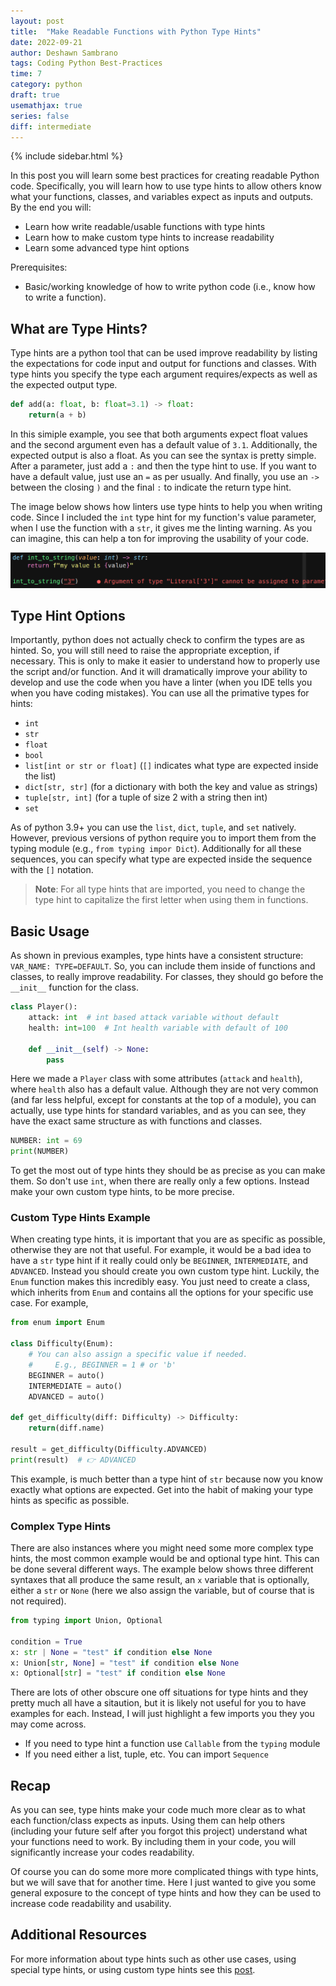 ```yaml
---
layout: post
title:  "Make Readable Functions with Python Type Hints"
date: 2022-09-21
author: Deshawn Sambrano
tags: Coding Python Best-Practices
time: 7
category: python
draft: true
usemathjax: true
series: false
diff: intermediate
---
```



{% include sidebar.html %}

<section class="takeaways">

In this post you will learn some best practices for creating readable Python code.
Specifically, you will learn how to use type hints to allow others know what your functions, classes, and variables expect as inputs and outputs.
By the end you will:
- Learn how write readable/usable functions with type hints
- Learn how to make custom type hints to increase readability
- Learn some advanced type hint options

Prerequisites:
- Basic/working knowledge of how to write python code (i.e., know how to write a function).

</section>

## What are Type Hints?

<!-- excerpt-start -->
Type hints are a python tool that can be used improve readability by listing the expectations for code input and output for functions and classes.
With type hints you specify the type each argument requires/expects as well as the expected output type.

<!-- excerpt-end -->

```python
def add(a: float, b: float=3.1) -> float:
    return(a + b)
```

In this simiple example, you see that both arguments expect float values and the second argument even has a default value of `3.1`.
Additionally, the expected output is also a float.
As you can see the syntax is pretty simple.
After a parameter, just add a `:` and then the type hint to use.
If you want to have a default value, just use an `=` as per usually.
And finally, you use an `->` between the closing `)` and the final `:` to indicate the return type hint.

The image below shows how linters use type hints to help you when writing code.
Since I included the `int` type hint for my function's value parameter, when I use the function with a `str`, it gives me the linting warning.
As you can imagine, this can help a ton for improving the usability of your code.

![Linter Example with Type Hints](/assets/imgs/type_hints.png)

## Type Hint Options

Importantly, python does not actually check to confirm the types are as hinted.
So, you will still need to raise the appropriate exception, if necessary.
This is only to make it easier to understand how to properly use the script and/or function.
And it will dramatically improve your ability to develop and use the code when you have a linter (when you IDE tells you when you have coding mistakes).
You can use all the primative types for hints:
- `int`
- `str`
- `float`
- `bool`
- `list[int or str or float]` (`[]` indicates what type are expected inside the list)
- `dict[str, str]` (for a dictionary with both the key and value as strings)
- `tuple[str, int]` (for a tuple of size 2 with a string then int)
- `set`

As of python 3.9+ you can use the `list`, `dict`, `tuple`, and `set` natively.
However, previous versions of python require you to import them from the typing module (e.g., `from typing impor Dict`).
Additionally for all these sequences, you can specify what type are expected inside the sequence with the `[]` notation.
> **Note**: For all type hints that are imported, you need to change the type hint to capitalize the first letter when using them in functions.

## Basic Usage

As shown in previous examples, type hints have a consistent structure: `VAR_NAME: TYPE=DEFAULT`.
So, you can include them inside of functions and classes, to really improve readability.
For classes, they should go before the `__init__` function for the class.

```python
class Player():
    attack: int  # int based attack variable without default
    health: int=100  # Int health variable with default of 100

    def __init__(self) -> None:
        pass
```

Here we made a `Player` class with some attributes (`attack` and `health`), where `health` also has a default value.
Although they are not very common (and far less helpful, except for constants at the top of a module), you can actually, use type hints for standard variables, and as you can see, they have the exact same structure as with functions and classes.

```python
NUMBER: int = 69
print(NUMBER)
```


To get the most out of type hints they should be as precise as you can make them.
So don't use `int`, when there are really only a few options.
Instead make your own custom type hints, to be more precise.


### Custom Type Hints Example

When creating type hints, it is important that you are as specific as possible, otherwise they are not that useful.
For example, it would be a bad idea to have a `str` type hint if it really could only be `BEGINNER`, `INTERMEDIATE`, and `ADVANCED`.
Instead you should create you own custom type hint.
Luckily, the `Enum` function makes this incredibly easy.
You just need to create a class, which inherits from `Enum` and contains all the options for your specific use case.
For example,

```python
from enum import Enum

class Difficulty(Enum):
    # You can also assign a specific value if needed.
    #     E.g., BEGINNER = 1 # or 'b'
    BEGINNER = auto()
    INTERMEDIATE = auto()
    ADVANCED = auto()

def get_difficulty(diff: Difficulty) -> Difficulty:
    return(diff.name)

result = get_difficulty(Difficulty.ADVANCED)
print(result)  # 👉️ ADVANCED
```

This example, is much better than a type hint of `str` because now you know exactly what options are expected.
Get into the habit of making your type hints as specific as possible.

### Complex Type Hints

There are also instances where you might need some more complex type hints, the most common example would be and optional type hint.
This can be done several different ways.
The example below shows three different syntaxes that all produce the same result, an `x` variable that is optionally, either a `str` or `None` (here we also assign the variable, but of course that is not required).

```python
from typing import Union, Optional

condition = True
x: str | None = "test" if condition else None
x: Union[str, None] = "test" if condition else None
x: Optional[str] = "test" if condition else None
```

There are lots of other obscure one off situations for type hints and they pretty much all have a sitaution, but it is likely not useful for you to have examples for each.
Instead, I will just highlight a few imports you they you may come across.

- If you need to type hint a function use `Callable` from the `typing` module
- If you need either a list, tuple, etc. You can import `Sequence`


## Recap

As you can see, type hints make your code much more clear as to what each function/class expects as inputs.
Using them can help others (including your future self after you forgot this project) understand what your functions need to work.
By including them in your code, you will significantly increase your codes readability.

Of course you can do some more more complicated things with type hints, but we will save that for another time.
Here I just wanted to give you some general exposure to the concept of type hints and how they can be used to increase code readability and usability.


## Additional Resources

For more information about type hints such as other use cases, using special type hints, or using custom type hints see this [post][th1].

<!-- ## References -->

[1]: https://youtu.be/woIkysZytSs "Arjan Codes: 8 Python Coding Tips - From The Google Python Style Guide"
[2]: https://youtu.be/LrtnLEkOwFE "Arjan Codes: Code Smells Part 1"
[3]: https://youtu.be/zmWf_cHyo8s "Arjan Codes: Code Smells Part 2"
[4]: https://youtu.be/Kl3_Gmn4Ujg "Arjan Codes: Code Smells Part 3"
[5]: https://www.geeksforgeeks.org/abstract-classes-in-python/ "Abstract Classes in Python"

<!-- ### Virtual Environmnts -->

[pipenv]: https://github.com/pypa/pipenv "Pipenv Python Dev for Humans"
[vewrapper]: https://virtualenvwrapper.readthedocs.io/en/latest/ "Virtual Wrapper"
[virtualenv]: https://pypi.org/project/virtualenv/ "Virtual Env"
[condaenv]: https://conda.io/projects/conda/en/latest/user-guide/tasks/manage-environments.html "Conda environments"
[anaconda]: https://www.anaconda.com/products/distribution "Anaconda"
[pyenv]: https://github.com/pyenv/pyenv "Pyenv for simple VE in python"
[venv]: https://docs.python.org/3/library/venv.html "Venv: Python Builtin Virtual Environment Creator"


<!-- ### f Strings -->

[f1]: https://realpython.com/python-f-strings/ "Real Python: f strings"
[f2]: https://youtu.be/dvqFNOhNIjM "Arjan Codes: f Strings Set size"
[f3]: https://stackoverflow.com/a/45310389 "SO: f Strings round"
[f4]: https://youtube.com/shorts/07Pxa3TbQc4?feature=share "Python Engineer: f Strings large numbers"
[f5]: https://stackoverflow.com/a/50340297 "SO: f Strings round Detailed"


<!-- ### Type hints -->

[th1]: https://mypy.readthedocs.io/en/stable/cheat_sheet_py3.html "Type hints cheatsheet"


<!-- ### Exceptions -->

[e1]: https://youtu.be/nlCKrKGHSSk "Socratica: Exceptions"
[e2]: https://docs.python.org/3/library/exceptions.html#exception-hierarchy "Python Exception Hierarchy"
[e3]: https://youtu.be/6tNS--WetLI "Corey Schafer: Long Run Unit Testing Tutorial"
[arjanerror]: https://youtu.be/nlCKrKGHSSk "Arjan Codes YT: Exception Handling"

<!-- ### Logging -->

[l1]: https://youtu.be/g8nQ90Hk328 "Socratica: Logging"
[l2]: https://www.geeksforgeeks.org/logging-in-python/ "GeeksforGeeks: Python Logging"
[l3]: https://realpython.com/python-logging-source-code/ "Real Python: Logging"

<!-- ### Asynchronous Code -->

[a1]: https://youtu.be/2IW-ZEui4h4 "Arjan Codes: Asynchronous Code with Asyncio"
[a2]: https://realpython.com/python-async-features/ "Real Python: asyncio"

